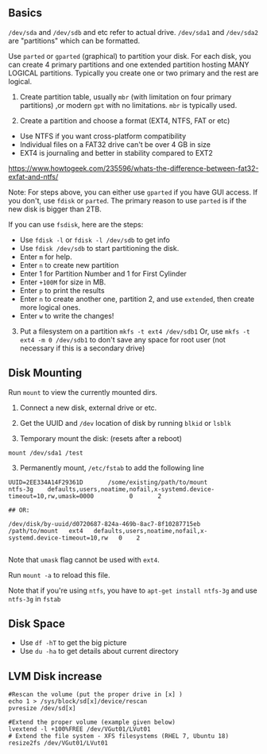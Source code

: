 ## Basics

`/dev/sda` and `/dev/sdb` and etc refer to actual drive.
`/dev/sda1` and `/dev/sda2` are "partitions" which can be formatted.

Use `parted` or `gparted` (graphical) to partition your disk. 
For each disk, you can create 4 primary partitions and one extended partition hosting MANY LOGICAL partitions.
Typically you create one or two primary and the rest are logical.

1) Create partition table, usually `mbr` (with limitation on four primary partitions) ,or modern `gpt` with no limitations.
`mbr` is typically used.

2) Create a partition and choose a format (EXT4, NTFS, FAT or etc)
- Use NTFS if you want cross-platform compatibility 
- Individual files on a FAT32 drive can't be over 4 GB in size
- EXT4 is journaling and better in stability compared to EXT2

https://www.howtogeek.com/235596/whats-the-difference-between-fat32-exfat-and-ntfs/

Note:
For steps above, you can either use `gparted` if you have GUI access. If you don't, use `fdisk` or `parted`. 
The primary reason to use `parted` is if the new disk is bigger than 2TB.

If you can use `fsdisk`, here are the steps:
- Use `fdisk -l` or `fdisk -l /dev/sdb` to get info
- Use `fdisk /dev/sdb` to start partitioning the disk.
- Enter `m` for help.
- Enter `n` to create new partition
- Enter 1 for Partition Number and 1 for First Cylinder
- Enter `+100M` for size in MB.
- Enter `p` to print the results
- Enter `n` to create another one, partition 2, and use `extended`, then create more logical ones.
- Enter `w` to write the changes!


3) Put a filesystem on a partition `mkfs -t ext4 /dev/sdb1`
Or, use `mkfs -t ext4 -m 0 /dev/sdb1` to don't save any space for root user (not necessary if this is a secondary drive)


## Disk Mounting

Run `mount` to view the currently mounted dirs.

1) Connect a new disk, external drive or etc.

2) Get the UUID and `/dev` location of disk by running `blkid` or `lsblk`

3) Temporary mount the disk: (resets after a reboot)
```
mount /dev/sda1 /test
```

3) Permanently mount, `/etc/fstab` to add the following line
```
UUID=2EE334A14F29361D       /some/existing/path/to/mount          ntfs-3g    defaults,users,noatime,nofail,x-systemd.device-timeout=10,rw,umask=0000          0       2

## OR:

/dev/disk/by-uuid/d0720687-824a-469b-8ac7-8f10287715eb   /path/to/mount   ext4   defaults,users,noatime,nofail,x-systemd.device-timeout=10,rw   0    2


```
Note that `umask` flag cannot be used with `ext4`.

Run `mount -a` to reload this file.

Note that if you're using `ntfs`, you have to `apt-get install ntfs-3g` and use `ntfs-3g` in `fstab` 



## Disk Space

- Use `df -hT` to get the big picture
- Use `du -ha` to get details about current directory


## LVM Disk increase
```
#Rescan the volume (put the proper drive in [x] )
echo 1 > /sys/block/sd[x]/device/rescan
pvresize /dev/sd[x]
 
#Extend the proper volume (example given below)
lvextend -l +100%FREE /dev/VGut01/LVut01
# Extend the file system - XFS filesystems (RHEL 7, Ubuntu 18)
resize2fs /dev/VGut01/LVut01
```
